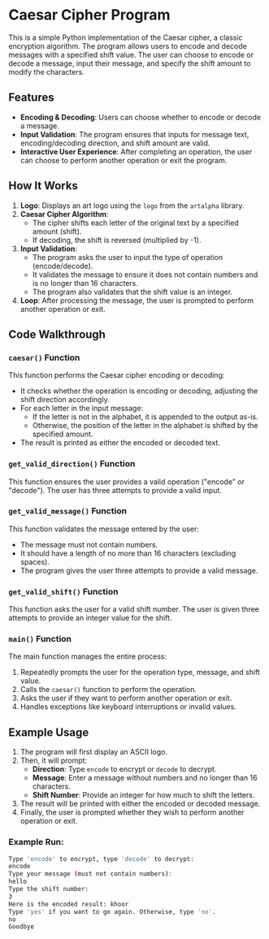# Caesar Cipher Program

This is a simple Python implementation of the Caesar cipher, a classic encryption algorithm. The program allows users to encode and decode messages with a specified shift value. The user can choose to encode or decode a message, input their message, and specify the shift amount to modify the characters.

## Features

- **Encoding & Decoding**: Users can choose whether to encode or decode a message.
- **Input Validation**: The program ensures that inputs for message text, encoding/decoding direction, and shift amount are valid.
- **Interactive User Experience**: After completing an operation, the user can choose to perform another operation or exit the program.

## How It Works

1. **Logo**: Displays an art logo using the `logo` from the `artalpha` library.
2. **Caesar Cipher Algorithm**:
   - The cipher shifts each letter of the original text by a specified amount (shift).
   - If decoding, the shift is reversed (multiplied by -1).
3. **Input Validation**:
   - The program asks the user to input the type of operation (encode/decode).
   - It validates the message to ensure it does not contain numbers and is no longer than 16 characters.
   - The program also validates that the shift value is an integer.
4. **Loop**: After processing the message, the user is prompted to perform another operation or exit.

## Code Walkthrough

### `caesar()` Function

This function performs the Caesar cipher encoding or decoding:

- It checks whether the operation is encoding or decoding, adjusting the shift direction accordingly.
- For each letter in the input message:
  - If the letter is not in the alphabet, it is appended to the output as-is.
  - Otherwise, the position of the letter in the alphabet is shifted by the specified amount.
- The result is printed as either the encoded or decoded text.

### `get_valid_direction()` Function

This function ensures the user provides a valid operation ("encode" or "decode"). The user has three attempts to provide a valid input.

### `get_valid_message()` Function

This function validates the message entered by the user:
- The message must not contain numbers.
- It should have a length of no more than 16 characters (excluding spaces).
- The program gives the user three attempts to provide a valid message.

### `get_valid_shift()` Function

This function asks the user for a valid shift number. The user is given three attempts to provide an integer value for the shift.

### `main()` Function

The main function manages the entire process:
1. Repeatedly prompts the user for the operation type, message, and shift value.
2. Calls the `caesar()` function to perform the operation.
3. Asks the user if they want to perform another operation or exit.
4. Handles exceptions like keyboard interruptions or invalid values.

## Example Usage

1. The program will first display an ASCII logo.
2. Then, it will prompt:
   - **Direction**: Type `encode` to encrypt or `decode` to decrypt.
   - **Message**: Enter a message without numbers and no longer than 16 characters.
   - **Shift Number**: Provide an integer for how much to shift the letters.
3. The result will be printed with either the encoded or decoded message.
4. Finally, the user is prompted whether they wish to perform another operation or exit.

### Example Run:

```bash
Type 'encode' to encrypt, type 'decode' to decrypt:
encode
Type your message (must not contain numbers):
hello
Type the shift number:
3
Here is the encoded result: khoor
Type 'yes' if you want to go again. Otherwise, type 'no'.
no
Goodbye